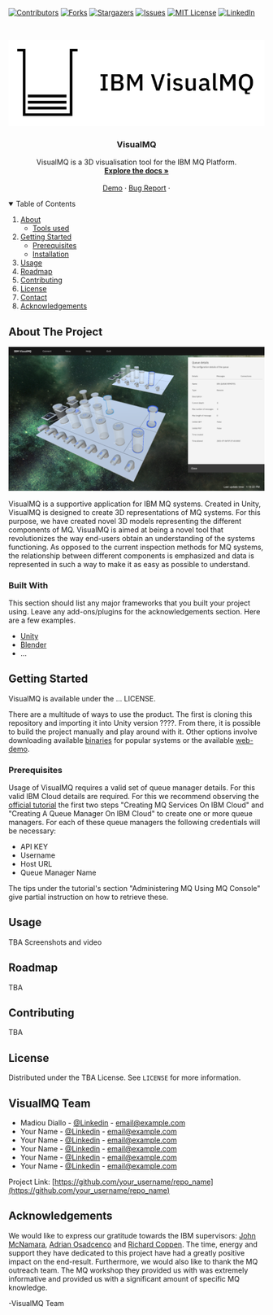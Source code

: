 
[![Contributors][contributors-shield]][contributors-url]
[![Forks][forks-shield]][forks-url]
[![Stargazers][stars-shield]][stars-url]
[![Issues][issues-shield]][issues-url]
[![MIT License][license-shield]][license-url]
[![LinkedIn][linkedin-shield]][linkedin-url]



<!-- PROJECT LOGO -->
<br />
<p align="center">
  <a href="https://github.com/VisualMQ/VisualMQ/">
    <img src="visualmq-logo.png" alt="Logo">
  </a>

  <h3 align="center">VisualMQ</h3>

  <p align="center">
    VisualMQ is a 3D visualisation tool for the IBM MQ Platform.
    <br />
    <a href="https://github.com/othneildrew/Best-README-Template"><strong>Explore the docs »</strong></a>
    <br />
    <br />
    <a href="https://visualmq.diallom.com/demo/">Demo</a>
    ·
    <a href="https://github.com/VisualMQ/VisualMQ/issues">Bug Report</a>
    ·
  
  </p>
</p>



<!-- TABLE OF CONTENTS -->
<details open="open">
  <summary>Table of Contents</summary>
  <ol>
    <li>
      <a href="#about-the-project">About</a>
      <ul>
        <li><a href="#built-with">Tools used</a></li>
      </ul>
    </li>
    <li>
      <a href="#getting-started">Getting Started</a>
      <ul>
        <li><a href="#prerequisites">Prerequisites</a></li>
        <li><a href="#installation">Installation</a></li>
      </ul>
    </li>
    <li><a href="#usage">Usage</a></li>
    <li><a href="#roadmap">Roadmap</a></li>
    <li><a href="#contributing">Contributing</a></li>
    <li><a href="#license">License</a></li>
    <li><a href="#contact">Contact</a></li>
    <li><a href="#acknowledgements">Acknowledgements</a></li>
  </ol>
</details>



<!-- ABOUT THE PROJECT -->
## About The Project

[![Product Name Screen Shot][product-screenshot]](https://visualmq.diallom.com/demo)

VisualMQ is a supportive application for IBM MQ systems. Created in Unity, VisualMQ is designed to create 3D representations of MQ systems. For this purpose, we have created novel 3D models representing the different components of MQ. VisualMQ is aimed at being a novel tool that revolutionizes the way end-users obtain an understanding of the systems functioning.  As opposed to the current inspection methods for MQ systems,  the relationship between different components is emphasized and data is represented in such a way to make it as easy as possible to understand. 


### Built With

This section should list any major frameworks that you built your project using. Leave any add-ons/plugins for the acknowledgements section. Here are a few examples.
* [Unity](https://unity.com/)
* [Blender](https://www.blender.org/)
* ...



<!-- GETTING STARTED -->
## Getting Started

VisualMQ is available under the ... LICENSE. 

There are a multitude of ways to use the product. The first is cloning this repository and importing it into Unity version ????. From there, it is possible to build the project manually and play around with it. Other options involve downloading available [binaries](https://github.com/VisualMQ/VisualMQ/releases) for popular systems or the available [web-demo](https://visualmq.diallom.com/demo/).

### Prerequisites

Usage of VisualMQ requires a valid set of queue manager details. For this valid IBM Cloud details are required. For this we recommend observing the [official tutorial](https://www.ibm.com/cloud/garage/dte/tutorial/tutorial-mq-ibm-cloud) the first two steps "Creating MQ Services On IBM Cloud" and "Creating A Queue Manager On IBM Cloud" to create one or more queue managers. For each of these queue managers the following credentials will be necessary:
- API KEY
- Username
- Host URL
- Queue Manager Name

The tips under the tutorial's section "Administering MQ Using MQ Console" give partial instruction on how to retrieve these. 



<!-- USAGE EXAMPLES -->
## Usage

TBA Screenshots and video

<!-- ROADMAP -->
## Roadmap

TBA


<!-- CONTRIBUTING -->
## Contributing

TBA



<!-- LICENSE -->
## License

Distributed under the TBA License. See `LICENSE` for more information.



<!-- CONTACT -->
## VisualMQ Team

- Madiou Diallo - [@Linkedin](https://twitter.com/your_username) - email@example.com  
- Your Name - [@Linkedin](https://twitter.com/your_username) - email@example.com  
- Your Name - [@Linkedin](https://twitter.com/your_username) - email@example.com  
- Your Name - [@Linkedin](https://twitter.com/your_username) - email@example.com
- Your Name - [@Linkedin](https://twitter.com/your_username) - email@example.com
- Your Name - [@Linkedin](https://twitter.com/your_username) - email@example.com

Project Link: [https://github.com/your_username/repo_name](https://github.com/your_username/repo_name)



<!-- ACKNOWLEDGEMENTS -->
## Acknowledgements

We would like to express our gratitude towards the IBM supervisors: [John McNamara](https://www.linkedin.com/in/jonmcnamara/), [Adrian Osadcenco](https://www.linkedin.com/in/adrian-osadcenco-b028408a/) and [Richard Coppen](https://www.linkedin.com/in/richard-coppen-163800116/). The time, energy and support they have dedicated to this project have had a greatly positive impact on the end-result. Furthermore, we would also like to thank the MQ outreach team. The MQ workshop they provided us with was extremely informative and provided us with a significant amount of specific MQ knowledge.

-VisualMQ Team



<!-- MARKDOWN LINKS & IMAGES -->
<!-- https://www.markdownguide.org/basic-syntax/#reference-style-links -->
[contributors-shield]: https://img.shields.io/github/contributors/VisualMQ/visualmq.svg?style=for-the-badge
[contributors-url]: https://github.com/VisualMQ/VisualMQ/graphs/contributors
[forks-shield]: https://img.shields.io/github/forks/VisualMQ/visualmq.svg?style=for-the-badge
[forks-url]: https://github.com/othneildrew/Best-README-Template/network/members
[stars-shield]: https://img.shields.io/github/stars/VisualMQ/visualmq.svg?style=for-the-badge
[stars-url]: https://github.com/othneildrew/Best-README-Template/stargazers
[issues-shield]: https://img.shields.io/github/issues/VisualMQ/visualmq.svg?style=for-the-badge
[issues-url]: https://github.com/othneildrew/Best-README-Template/issues
[license-shield]: https://img.shields.io/github/license/VisualMQ/visualmq.svg?style=for-the-badge
[license-url]: https://github.com/othneildrew/Best-README-Template/blob/master/LICENSE.txt
[linkedin-shield]: https://img.shields.io/badge/-LinkedIn-black.svg?style=for-the-badge&logo=linkedin&colorB=555
[linkedin-url]: https://linkedin.com/in/othneildrew
[product-screenshot]: visualmq-screenshot.png